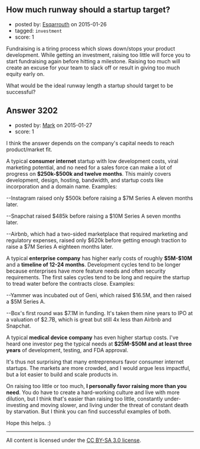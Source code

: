 ## How much runway should a startup target?

- posted by: [Esqarrouth](https://stackexchange.com/users/3055586/esqarrouth) on 2015-01-26
- tagged: `investment`
- score: 1

<p>Fundraising is a tiring process which slows down/stops your product development. While getting an investment, raising too little will force you to start fundraising again before hitting a milestone. Raising too much will create an excuse for your team to slack off or result in giving too much equity early on.</p>

<p>What would be the ideal runway length a startup should target to be successful?</p>



## Answer 3202

- posted by: [Mark](https://stackexchange.com/users/1127243/mark) on 2015-01-27
- score: 1

<p>I think the answer depends on the company's capital needs to reach product/market fit.</p>

<p>A typical <strong>consumer internet</strong> startup with low development costs, viral marketing potential, and no need for a sales force can make a lot of progress on <strong>$250k-$500k and twelve months</strong>. This mainly covers development, design, hosting, bandwidth, and startup costs like incorporation and a domain name. Examples:</p>

<p>--Instagram raised only $500k before raising a $7M Series A eleven months later.</p>

<p>--Snapchat raised $485k before raising a $10M Series A seven months later.</p>

<p>--Airbnb, which had a two-sided marketplace that required marketing and regulatory expenses, raised only $620k before getting enough traction to raise a $7M Series A eighteen months later. </p>

<p>A typical <strong>enterprise company</strong> has higher early costs of roughly <strong>$5M-$10M</strong> and a <strong>timeline of 12-24 months</strong>. Development cycles tend to be longer because enterprises have more feature needs and often security requirements. The first sales cycles tend to be long and require the startup to tread water before the contracts close. Examples:</p>

<p>--Yammer was incubated out of Geni, which raised $16.5M, and then raised a $5M Series A.</p>

<p>--Box's first round was $7.1M in funding. It's taken them nine years to IPO at a valuation of $2.7B, which is great but still 4x less than Airbnb and Snapchat.</p>

<p>A typical <strong>medical device company</strong> has even higher startup costs. I've heard one investor peg the typical needs at <strong>$25M-$50M and at least three years</strong> of development, testing, and FDA approval. </p>

<p>It's thus not surprising that many entrepreneurs favor consumer internet startups. The markets are more crowded, and I would argue less impactful, but a lot easier to build and scale products in. </p>

<p>On raising too little or too much, <strong>I personally favor raising more than you need</strong>. You do have to create a hard-working culture and live with more dilution, but I think that's easier than raising too little, constantly under-investing and moving slower, and living under the threat of constant death by starvation. But I think you can find successful examples of both.</p>

<p>Hope this helps. :)</p>




---

All content is licensed under the [CC BY-SA 3.0 license](https://creativecommons.org/licenses/by-sa/3.0/).
